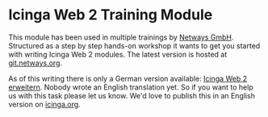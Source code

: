 Icinga Web 2 Training Module
============================

This module has been used in multiple trainings by [Netways GmbH](https://www.netways.de).
Structured as a step by step hands-on workshop it wants to get you started
with writing Icinga Web 2 modules. The latest version is hosted at [git.netways.org](https://git.netways.org/icingaweb2-modules/icingaweb2-module-training).

As of this writing there is only a German version available: [Icinga Web 2 erweitern](doc/icinga-web-2-erweitern.md).
Nobody wrote an English translation yet. So if you want to help us with this
task please let us know. We'd love to publish this in an English version on [icinga.org](https://www.icinga.org).


